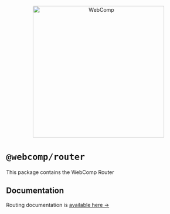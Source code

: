 <p align="center">
  <img alt="WebComp" title="WebComp" src="https://blobscdn.gitbook.com/v0/b/gitbook-28427.appspot.com/o/assets%2F-LW1jjJ35Z5Vk0rHU3sY%2F-LW1kKgwYkfICzANpIJn%2F-LW1kmXebxo0HDcL5J4j%2Flogo.svg?alt=media&token=fd45b300-38df-4e3b-9af3-0aa0d3821023" width="358">
</p>

# `@webcomp/router`

This package contains the WebComp Router

## Documentation

Routing documentation is [available here →](https://webcomp.gitbook.io/webcomp/routing)